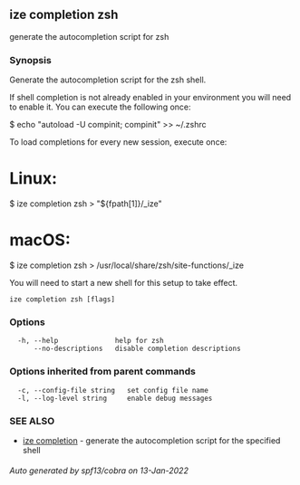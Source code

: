 ## ize completion zsh

generate the autocompletion script for zsh

### Synopsis


Generate the autocompletion script for the zsh shell.

If shell completion is not already enabled in your environment you will need
to enable it.  You can execute the following once:

$ echo "autoload -U compinit; compinit" >> ~/.zshrc

To load completions for every new session, execute once:
# Linux:
$ ize completion zsh > "${fpath[1]}/_ize"
# macOS:
$ ize completion zsh > /usr/local/share/zsh/site-functions/_ize

You will need to start a new shell for this setup to take effect.


```
ize completion zsh [flags]
```

### Options

```
  -h, --help              help for zsh
      --no-descriptions   disable completion descriptions
```

### Options inherited from parent commands

```
  -c, --config-file string   set config file name
  -l, --log-level string     enable debug messages
```

### SEE ALSO

* [ize completion](ize_completion.md)	 - generate the autocompletion script for the specified shell

###### Auto generated by spf13/cobra on 13-Jan-2022
